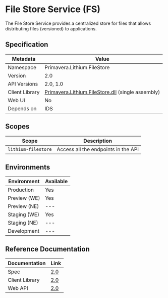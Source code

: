 # File Store Service (FS)

The File Store Service provides a centralized store for files that allows distributing files (versioned) to applications.

## Specification

<!-- markdown-link-check-disable -->
| Metadata | Value |
| - | - |
| Namespace | Primavera.Lithium.FileStore |
| Version | 2.0 |
| API Versions | 2.0, 1.0 |
| Client Library | [Primavera.Lithium.FileStore.dll](http://nuget.primaverabss.com:82/feeds/public-lithium-general/Primavera.Lithium.FileStore) (single assembly) |
| Web UI | No |
| Depends on | IDS |
<!-- markdown-link-check-enable -->

## Scopes

| Scope | Description |
| - | - |
| `lithium-filestore` | Access all the endpoints in the API |

## Environments

| Environment | Available |
| - | - |
| Production | Yes |
| Preview (WE) | Yes |
| Preview (NE) | --- |
| Staging (WE) | Yes |
| Staging (NE) | --- |
| Development | --- |

## Reference Documentation

| Documentation | Link |
| - | - |
| Spec | [2.0](./specs/fs-spec-2.0.md) |
| Client Library | [2.0](https://lithium-filestore.primaverabss.com/.doc/clientlib) |
| Web API | [2.0](https://lithium-filestore.primaverabss.com/.doc/webapi) |
